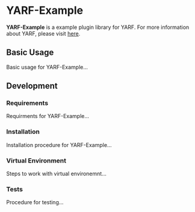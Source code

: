 # YARF-Example

**YARF-Example** is a example plugin library for YARF. For more information about YARF, please visit [here](https://github.com/canonical/yarf).

## Basic Usage

Basic usage for YARF-Example...

## Development

### Requirements

Requirments for YARF-Example...

### Installation

Installation procedure for YARF-Example...

### Virtual Environment

Steps to work with virtual environemnt...

### Tests

Procedure for testing...

